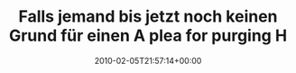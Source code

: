 ---
retweeted: false
source: <a href="http://twitter.com" rel="nofollow">Twitter Web Client</a>
entities:
  hashtags: []
  symbols: []
  user_mentions: []
  urls: []
display_text_range:
- '0'
- '115'
favorite_count: '0'
id_str: '8695157529'
truncated: false
retweet_count: '0'
id: '8695157529'
created_at: Fri Feb 05 21:57:14 +0000 2010
favorited: false
full_text: 'Falls jemand bis jetzt noch keinen Grund für einen A plea for purging
  Hoodie hatte, dann jetzt: http://bit.ly/qG883'
lang: de
tags:
- pesos/twitter
date: '2010-02-05T21:57:14+00:00'
src: https://twitter.com/bascht/status/8695157529
original_url: https://twitter.com/bascht/status/8695157529
type: twitter_tweet
text: 'Falls jemand bis jetzt noch keinen Grund für einen A plea for purging Hoodie
  hatte, dann jetzt: http://bit.ly/qG883'
title: Falls jemand bis jetzt noch keinen Grund für einen A plea for purging H

---